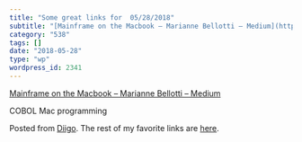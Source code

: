 ```yaml
---
title: "Some great links for  05/28/2018"
subtitle: "[Mainframe on the Macbook – Marianne Bellotti – Medium](https://medium.com/@bellmar/mainframe-on-the..."
category: "538"
tags: []
date: "2018-05-28"
type: "wp"
wordpress_id: 2341
---
```

[Mainframe on the Macbook – Marianne Bellotti – Medium](https://medium.com/@bellmar/mainframe-on-the-macbook-51bc1806d869?source=userActivityShare-d383785221d0-1527427174) 

COBOL Mac programming 

Posted from [Diigo](https://www.diigo.com). The rest of my favorite links are [here](https://www.diigo.com/user/pitosalas).